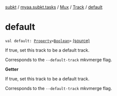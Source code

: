 [subkt](../../../index.md) / [myaa.subkt.tasks](../../index.md) / [Mux](../index.md) / [Track](index.md) / [default](./default.md)

# default

`val default: `[`Property`](https://docs.gradle.org/current/javadoc/org/gradle/api/provider/Property.html)`<`[`Boolean`](https://kotlinlang.org/api/latest/jvm/stdlib/kotlin/-boolean/index.html)`>` [(source)](https://github.com/Myaamori/SubKt/blob/0.1.13/src/main/kotlin/myaa/subkt/tasks/muxtask.kt#L235)

If true, set this track to be a default track.

Corresponds to the `--default-track` mkvmerge flag.

**Getter**

If true, set this track to be a default track.

Corresponds to the `--default-track` mkvmerge flag.

